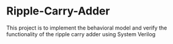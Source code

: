 # Ripple-Carry-Adder
This project is to implement the behavioral model  and verify the functionality of the ripple carry adder using System Verilog
